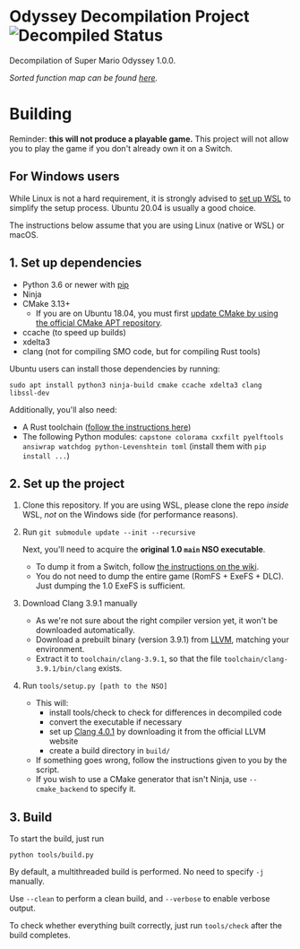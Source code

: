 # Odyssey Decompilation Project ![Decompiled Status](https://img.shields.io/endpoint?url=https://raw.githubusercontent.com/GRAnimated/odyssey/progresspy/data/shields.json)
Decompilation of Super Mario Odyssey 1.0.0. 

*Sorted function map can be found [here](https://docs.google.com/spreadsheets/d/198vrkkDqktrRDLInSAkK2HsG5hy1Fl8cmCNRMND3nCY/edit).*

# Building

Reminder: **this will not produce a playable game.** This project will not allow you to play the game if you don't already own it on a Switch.

## For Windows users

While Linux is not a hard requirement, it is strongly advised to [set up WSL](https://docs.microsoft.com/en-us/windows/wsl/install-win10) to simplify the setup process. Ubuntu 20.04 is usually a good choice.

The instructions below assume that you are using Linux (native or WSL) or macOS.

## 1. Set up dependencies

* Python 3.6 or newer with [pip](https://pip.pypa.io/en/stable/installation/)
* Ninja
* CMake 3.13+
    * If you are on Ubuntu 18.04, you must first [update CMake by using the official CMake APT repository](https://apt.kitware.com/).
* ccache (to speed up builds)
* xdelta3
* clang (not for compiling SMO code, but for compiling Rust tools)

Ubuntu users can install those dependencies by running:

```shell
sudo apt install python3 ninja-build cmake ccache xdelta3 clang libssl-dev
```

Additionally, you'll also need:

* A Rust toolchain ([follow the instructions here](https://www.rust-lang.org/tools/install))
* The following Python modules: `capstone colorama cxxfilt pyelftools ansiwrap watchdog python-Levenshtein toml` (install them with `pip install ...`)

## 2. Set up the project

1. Clone this repository. If you are using WSL, please clone the repo *inside* WSL, *not* on the Windows side (for performance reasons).

2. Run `git submodule update --init --recursive`

    Next, you'll need to acquire the **original 1.0 `main` NSO executable**.

    * To dump it from a Switch, follow [the instructions on the wiki](https://zeldamods.org/wiki/Help:Dumping_games#Dumping_binaries_.28executable_files.29).
    * You do not need to dump the entire game (RomFS + ExeFS + DLC). Just dumping the 1.0 ExeFS is sufficient.

3. Download Clang 3.9.1 manually
    * As we're not sure about the right compiler version yet, it won't be downloaded automatically. 
    * Download a prebuilt binary (version 3.9.1) from [LLVM](https://releases.llvm.org/download.html#3.9.1), matching your environment.
    * Extract it to `toolchain/clang-3.9.1`, so that the file `toolchain/clang-3.9.1/bin/clang` exists.

4. Run `tools/setup.py [path to the NSO]`
    * This will:
        * install tools/check to check for differences in decompiled code
        * convert the executable if necessary
        * set up [Clang 4.0.1](https://releases.llvm.org/download.html#4.0.1) by downloading it from the official LLVM website
        * create a build directory in `build/`
    * If something goes wrong, follow the instructions given to you by the script.
    * If you wish to use a CMake generator that isn't Ninja, use `--cmake_backend` to specify it.

## 3. Build

To start the build, just run

```shell
python tools/build.py
```

By default, a multithreaded build is performed. No need to specify `-j` manually.

Use `--clean` to perform a clean build, and `--verbose` to enable verbose output.

To check whether everything built correctly, just run `tools/check` after the build completes.

